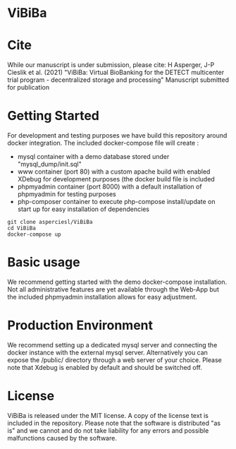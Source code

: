 # ViBiBa

# Cite
While our manuscript is under submission, please cite:
H Asperger, J-P Cieslik et al. (2021) "ViBiBa: Virtual BioBanking for the DETECT multicenter trial program - decentralized storage and processing" Manuscript submitted for publication
# Getting Started
For development and testing purposes we have build this repository around docker integration.
The included docker-compose file will create :
* mysql container with a demo database stored under "mysql_dump/init.sql"
* www container (port 80) with a custom apache build with enabled XDebug for development purposes (the docker build file is included
* phpmyadmin container (port 8000) with a default installation of phpmyadmin for testing purposes
* php-composer container to execute php-compose install/update on start up for easy installation of dependencies
```
git clone asperciesl/ViBiBa
cd ViBiBa
docker-compose up
```
# Basic usage
We recommend getting started with the demo docker-compose installation.
Not all administrative features are yet available through the Web-App but the included phpmyadmin installation allows for easy adjustment.

# Production Environment
We recommend setting up a dedicated mysql server and connecting the docker instance with the external mysql server.
Alternatively you can expose the /public/ directory through a web server of your choice. Please note that Xdebug is enabled by default and should be switched off.
# License
ViBiBa is released under the MIT license. A copy of the license text is included in the repository.
Please note that the software is distributed "as is" and we cannot and do not take liability for any errors and possible malfunctions caused by the software. 
